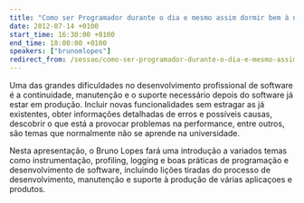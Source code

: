 ```yaml
---
title: "Como ser Programador durante o dia e mesmo assim dormir bem à noite"
date: 2012-07-14 +0100
start_time: 16:30:00 +0100
end_time: 18:00:00 +0100
speakers: ["brunomlopes"]
redirect_from: /sessao/como-ser-programador-durante-o-dia-e-mesmo-assim-dormir-bem-a-noite-minho/
---
```

Uma das grandes dificuldades no desenvolvimento profissional de software é a continuidade, manutenção e o suporte necessário depois do software já estar em produção. Incluir novas funcionalidades sem estragar as já existentes, obter informações detalhadas de erros e possíveis causas, descobrir o que está a provocar problemas na performance, entre outros, são temas que normalmente não se aprende na universidade.

Nesta apresentação, o Bruno Lopes fará uma introdução a variados temas como instrumentação, profiling, logging e boas práticas de programação e desenvolvimento de software, incluindo lições tiradas do processo de desenvolvimento, manutenção e suporte à produção de várias aplicaçoes e produtos.

